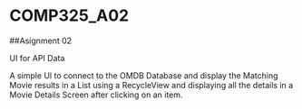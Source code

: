 # COMP325_A02

##Asignment 02 

UI for API Data

A simple Ul to connect to the OMDB Database and display the Matching Movie results in a List using a RecycleView and displaying all the details in a Movie Details Screen after clicking on an item.
